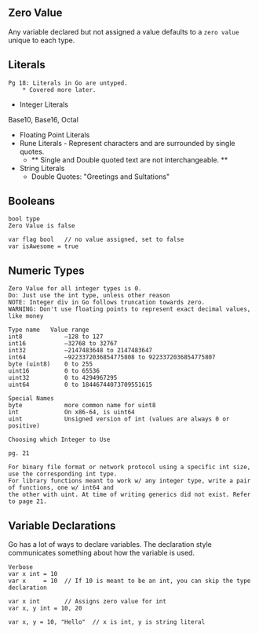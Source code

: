 


## Zero Value

Any variable declared but not assigned a value defaults to a `zero value` unique to each type.

## Literals

    Pg 18: Literals in Go are untyped.
        * Covered more later. 

- Integer Literals

Base10, Base16, Octal

- Floating Point Literals
- Rune Literals - Represent characters and are surrounded by single quotes. 
  - ** Single and Double quoted text are not interchangeable. **
- String Literals
  - Double Quotes: "Greetings and Sultations"

## Booleans

    bool type
    Zero Value is false

    var flag bool   // no value assigned, set to false
    var isAwesome = true

## Numeric Types

    Zero Value for all integer types is 0.
    Do: Just use the int type, unless other reason
    NOTE: Integer div in Go follows truncation towards zero. 
    WARNING: Don't use floating points to represent exact decimal values, like money

    Type name   Value range
    int8            –128 to 127
    int16           –32768 to 32767
    int32           –2147483648 to 2147483647
    int64           –9223372036854775808 to 9223372036854775807
    byte (uint8)    0 to 255
    uint16          0 to 65536
    uint32          0 to 4294967295
    uint64          0 to 18446744073709551615

    Special Names
    byte            more common name for uint8
    int             On x86-64, is uint64
    uint            Unsigned version of int (values are always 0 or positive)

    Choosing which Integer to Use

    pg. 21

    For binary file format or network protocol using a specific int size, use the corresponding int type.
    For library functions meant to work w/ any integer type, write a pair of functions, one w/ int64 and
    the other with uint. At time of writing generics did not exist. Refer to page 21.

## Variable Declarations

Go has a lot of ways to declare variables. The declaration style communicates something about how
the variable is used.

    Verbose
    var x int = 10
    var x     = 10  // If 10 is meant to be an int, you can skip the type declaration

    var x int       // Assigns zero value for int
    var x, y int = 10, 20
    
    var x, y = 10, "Hello"  // x is int, y is string literal